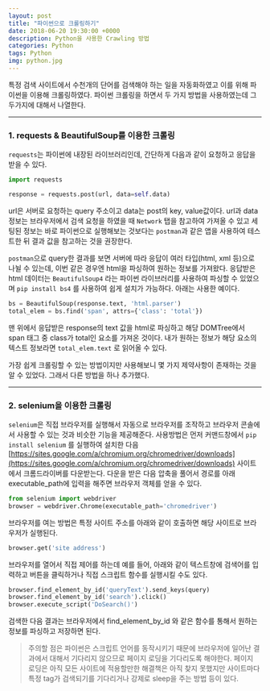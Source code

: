 ```yaml
---
layout: post
title: "파이썬으로 크롤링하기"
date: 2018-06-20 19:30:00 +0000
description: Python을 사용한 Crawling 방법
categories: Python
tags: Python
img: python.jpg
---
```


특정 검색 사이트에서 수천개의 단어를 검색해야 하는 일을 자동화하였고 이를 위해 파이썬을 이용해 크롤링하였다. 파이썬 크롤링을 하면서 두 가지 방법을 사용하였는데 그 두가지에 대해서 나열한다.

---

### 1. requests & BeautifulSoup를 이용한 크롤링

`requests`는 파이썬에 내장된 라이브러리인데, 간단하게 다음과 같이 요청하고 응답을 받을 수 있다.

```python
import requests

response = requests.post(url, data=self.data)
```

url은 서버로 요청하는 query 주소이고 data는 post의 key, value값이다. url과 data 정보는 브라우저에서 검색 요청을 하였을 때 `Network` 탭을 참고하여 가져올 수 있고 세팅된 정보는 바로 파이썬으로 실행해보는 것보다는 `postman`과 같은 앱을 사용하여 테스트한 뒤 결과 값을 참고하는 것을 권장한다.

`postman`으로 query한 결과를 보면 서버에 따라 응답이 여러 타입(html, xml 등)으로 나뉠 수 있는데, 이번 같은 경우엔 html을 파싱하여 원하는 정보를 가져왔다. 응답받은 html 데이터는 `BeautifulSoup4` 라는 파이썬 라이브러리를 사용하여 파싱할 수 있었으며 `pip install bs4` 를 사용하여 쉽게 설치가 가능하다. 아래는 사용한 예이다.

```python
bs = BeautifulSoup(response.text, 'html.parser')
total_elem = bs.find('span', attrs={'class': 'total'})
```

맨 위에서 응답받은 response의 text 값을 html로 파싱하고 해당 DOMTree에서 span 태그 중 class가 total인 요소를 가져온 것이다. 내가 원하는 정보가 해당 요소의 텍스트 정보라면 `total_elem.text` 로 읽어올 수 있다.

가장 쉽게 크롤링할 수 있는 방법이지만 사용해보니 몇 가지 제약사항이 존재하는 것을 알 수 있었다. 그래서 다른 방법을 하나 추가했다.

---

### 2. selenium을 이용한 크롤링

`selenium`은 직접 브라우저를 실행해서 자동으로 브라우저를 조작하고 브라우저 콘솔에서 사용할 수 있는 것과 비슷한 기능을 제공해준다. 사용방법은 먼저 커맨드창에서 `pip install selenium` 를 실행하여 설치한 다음 [https://sites.google.com/a/chromium.org/chromedriver/downloads](https://sites.google.com/a/chromium.org/chromedriver/downloads) 사이트에서 크롬드라이버를 다운받는다. 다운을 받은 다음 압축을 풀어서 경로를 아래 executable_path에 입력을 해주면 브라우저 객체를 얻을 수 있다.

```python
from selenium import webdriver
browser = webdriver.Chrome(executable_path='chromedriver')
```

브라우저를 여는 방법은 특정 사이트 주소를 아래와 같이 호출하면 해당 사이트로 브라우저가 실행된다.

```python
browser.get('site address')
```

브라우저를 열어서 직접 제어를 하는데 예를 들어, 아래와 같이 텍스트창에 검색어를 입력하고 버튼을 클릭하거나 직접 스크립트 함수를 실행시킬 수도 있다.

```python
browser.find_element_by_id('queryText').send_keys(query)
browser.find_element_by_id('search').click()
browser.execute_script('DoSearch()')
```

검색한 다음 결과는 브라우저에서 find_element_by_id 와 같은 함수를 통해서 원하는 정보를 파싱하고 저장하면 된다.
>주의할 점은 파이썬은 스크립트 언어를 동작시키기 때문에 브라우저에 일어난 결과에서 대해서 기다리지 않으므로 페이지 로딩을 기다리도록 해야한다. 페이지 로딩은 아직 모든 사이트에 적용할만한 해결책은 아직 찾지 못했지만 사이트마다 특정 tag가 검색되기를 기다리거나 강제로 sleep을 주는 방법 등이 있다.
